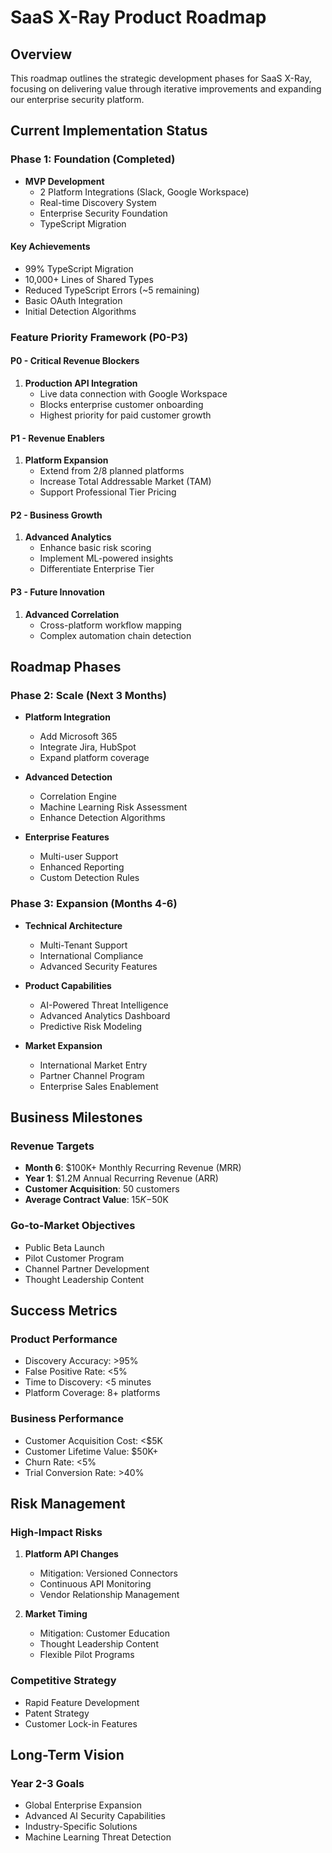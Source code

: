 # SaaS X-Ray Product Roadmap

## Overview

This roadmap outlines the strategic development phases for SaaS X-Ray, focusing on delivering value through iterative improvements and expanding our enterprise security platform.

## Current Implementation Status

### Phase 1: Foundation (Completed)
- **MVP Development**
  - 2 Platform Integrations (Slack, Google Workspace)
  - Real-time Discovery System
  - Enterprise Security Foundation
  - TypeScript Migration

#### Key Achievements
- 99% TypeScript Migration
- 10,000+ Lines of Shared Types
- Reduced TypeScript Errors (~5 remaining)
- Basic OAuth Integration
- Initial Detection Algorithms

### Feature Priority Framework (P0-P3)

#### P0 - Critical Revenue Blockers
1. **Production API Integration**
   - Live data connection with Google Workspace
   - Blocks enterprise customer onboarding
   - Highest priority for paid customer growth

#### P1 - Revenue Enablers
1. **Platform Expansion**
   - Extend from 2/8 planned platforms
   - Increase Total Addressable Market (TAM)
   - Support Professional Tier Pricing

#### P2 - Business Growth
1. **Advanced Analytics**
   - Enhance basic risk scoring
   - Implement ML-powered insights
   - Differentiate Enterprise Tier

#### P3 - Future Innovation
1. **Advanced Correlation**
   - Cross-platform workflow mapping
   - Complex automation chain detection

## Roadmap Phases

### Phase 2: Scale (Next 3 Months)
- **Platform Integration**
  - Add Microsoft 365
  - Integrate Jira, HubSpot
  - Expand platform coverage

- **Advanced Detection**
  - Correlation Engine
  - Machine Learning Risk Assessment
  - Enhance Detection Algorithms

- **Enterprise Features**
  - Multi-user Support
  - Enhanced Reporting
  - Custom Detection Rules

### Phase 3: Expansion (Months 4-6)
- **Technical Architecture**
  - Multi-Tenant Support
  - International Compliance
  - Advanced Security Features

- **Product Capabilities**
  - AI-Powered Threat Intelligence
  - Advanced Analytics Dashboard
  - Predictive Risk Modeling

- **Market Expansion**
  - International Market Entry
  - Partner Channel Program
  - Enterprise Sales Enablement

## Business Milestones

### Revenue Targets
- **Month 6**: $100K+ Monthly Recurring Revenue (MRR)
- **Year 1**: $1.2M Annual Recurring Revenue (ARR)
- **Customer Acquisition**: 50 customers
- **Average Contract Value**: $15K-$50K

### Go-to-Market Objectives
- Public Beta Launch
- Pilot Customer Program
- Channel Partner Development
- Thought Leadership Content

## Success Metrics

### Product Performance
- Discovery Accuracy: >95%
- False Positive Rate: <5%
- Time to Discovery: <5 minutes
- Platform Coverage: 8+ platforms

### Business Performance
- Customer Acquisition Cost: <$5K
- Customer Lifetime Value: $50K+
- Churn Rate: <5%
- Trial Conversion Rate: >40%

## Risk Management

### High-Impact Risks
1. **Platform API Changes**
   - Mitigation: Versioned Connectors
   - Continuous API Monitoring
   - Vendor Relationship Management

2. **Market Timing**
   - Mitigation: Customer Education
   - Thought Leadership Content
   - Flexible Pilot Programs

### Competitive Strategy
- Rapid Feature Development
- Patent Strategy
- Customer Lock-in Features

## Long-Term Vision

### Year 2-3 Goals
- Global Enterprise Expansion
- Advanced AI Security Capabilities
- Industry-Specific Solutions
- Machine Learning Threat Detection